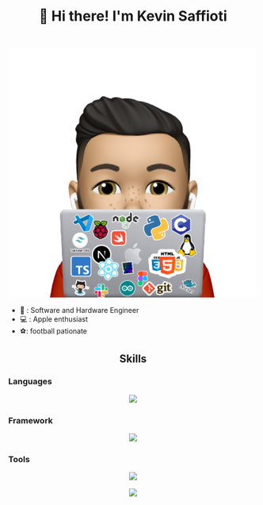 <h1 align="center">👋 Hi there! I'm Kevin Saffioti</h1>

<!-- ![Cover](https://github.com/kev0629/kev0629/blob/master/sticker.png)
--- -->
<br/>
<p align="center">
<img src=https://github.com/kev0629/kev0629/blob/master/memoji.png style="height: 500px; width:500px;">
</p>


- :briefcase: : Software and Hardware Engineer
- :computer: : Apple enthusiast
- ⚽: football pationate
<h2 align="center">Skills</h2>

### Languages

<p align="center">
  <a href="https://skillicons.dev">
    <img src="https://skillicons.dev/icons?i=html,css,js,ts,py,swift,c,cpp,rust,md" />
  </a>
</p>

### Framework

<p align="center">
  <a href="https://skillicons.dev">
    <img src="https://skillicons.dev/icons?i=tailwind,react,next,electron,nodejs,tauri" />
  </a>
</p>

### Tools

<p align="center">
  <a href="https://skillicons.dev">
    <img src="https://skillicons.dev/icons?i=git,github,githubactions,gitlab,stackoverflow,jenkins,linux,figma,gcp,vscode,bash,vercel,vite,firebase,docker" />
  </a>
</p>
<p align="center">
  <a href="https://skillicons.dev">
    <img src="https://skillicons.dev/icons?i=supabase,redux,postman,raspberrypi,arduino,linkedin,discord" />
  </a>
</p>
